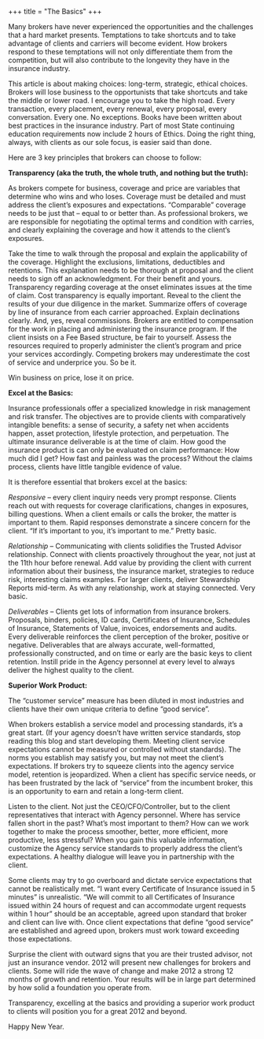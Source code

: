 +++
title = "The Basics"
+++

Many brokers have never experienced the opportunities and the challenges that a hard market presents. Temptations to take shortcuts and to take advantage of clients and carriers will become evident. How brokers respond to these temptations will not only differentiate them from the competition, but will also contribute to the longevity they have in the insurance industry.

This article is about making choices: long-term, strategic, ethical choices. Brokers will lose business to the opportunists that take shortcuts and take the middle or lower road. I encourage you to take the high road. Every transaction, every placement, every renewal, every proposal, every conversation. Every one. No exceptions. Books have been written about best practices in the insurance industry. Part of most State continuing education requirements now include 2 hours of Ethics. Doing the right thing, always, with clients as our sole focus, is easier said than done.

Here are 3 key principles that brokers can choose to follow:

**Transparency (aka the truth, the whole truth, and nothing but the truth):**

As brokers compete for business, coverage and price are variables that determine who wins and who loses. Coverage must be detailed and must address the client’s exposures and expectations. “Comparable” coverage needs to be just that – equal to or better than. As professional brokers, we are responsible for negotiating the optimal terms and condition with carries, and clearly explaining the coverage and how it attends to the client’s exposures.

Take the time to walk through the proposal and explain the applicability of the coverage. Highlight the exclusions, limitations, deductibles and retentions. This explanation needs to be thorough at proposal and the client needs to sign off an acknowledgment. For their benefit and yours. Transparency regarding coverage at the onset eliminates issues at the time of claim. Cost transparency is equally important. Reveal to the client the results of your due diligence in the market. Summarize offers of coverage by line of insurance from each carrier approached. Explain declinations clearly. And, yes, reveal commissions. Brokers are entitled to compensation for the work in placing and administering the insurance program. If the client insists on a Fee Based structure, be fair to yourself. Assess the resources required to properly administer the client’s program and price your services accordingly. Competing brokers may underestimate the cost of service and underprice you. So be it.

Win business on price, lose it on price.

**Excel at the Basics:**

Insurance professionals offer a specialized knowledge in risk management and risk transfer. The objectives are to provide clients with comparatively intangible benefits: a sense of security, a safety net when accidents happen, asset protection, lifestyle protection, and perpetuation. The ultimate insurance deliverable is at the time of claim. How good the insurance product is can only be evaluated on claim performance: How much did I get? How fast and painless was the process? Without the claims process, clients have little tangible evidence of value.

It is therefore essential that brokers excel at the basics:

*Responsive* – every client inquiry needs very prompt response. Clients reach out with requests for coverage clarifications, changes in exposures, billing questions. When a client emails or calls the broker, the matter is important to them. Rapid responses demonstrate a sincere concern for the client. “If it’s important to you, it’s important to me.” Pretty basic.

*Relationship* – Communicating with clients solidifies the Trusted Advisor relationship. Connect with clients proactively throughout the year, not just at the 11th hour before renewal. Add value by providing the client with current information about their business, the insurance market, strategies to reduce risk, interesting claims examples. For larger clients, deliver Stewardship Reports mid-term. As with any relationship, work at staying connected. Very basic.

*Deliverables* – Clients get lots of information from insurance brokers. Proposals, binders, policies, ID cards, Certificates of Insurance, Schedules of Insurance, Statements of Value, invoices, endorsements and audits. Every deliverable reinforces the client perception of the broker, positive or negative. Deliverables that are always accurate, well-formatted, professionally constructed, and on time or early are the basic keys to client retention. Instill pride in the Agency personnel at every level to always deliver the highest quality to the client.

**Superior Work Product:**

The “customer service” measure has been diluted in most industries and clients have their own unique criteria to define “good service”.

When brokers establish a service model and processing standards, it’s a great start. (If your agency doesn’t have written service standards, stop reading this blog and start developing them. Meeting client service expectations cannot be measured or controlled without standards). The norms you establish may satisfy you, but may not meet the client’s expectations. If brokers try to squeeze clients into the agency service model, retention is jeopardized. When a client has specific service needs, or has been frustrated by the lack of “service” from the incumbent broker, this is an opportunity to earn and retain a long-term client.

Listen to the client. Not just the CEO/CFO/Controller, but to the client representatives that interact with Agency personnel. Where has service fallen short in the past? What’s most important to them? How can we work together to make the process smoother, better, more efficient, more productive, less stressful? When you gain this valuable information, customize the Agency service standards to properly address the client’s expectations. A healthy dialogue will leave you in partnership with the client.

Some clients may try to go overboard and dictate service expectations that cannot be realistically met. “I want every Certificate of Insurance issued in 5 minutes” is unrealistic. “We will commit to all Certificates of Insurance issued within 24 hours of request and can accommodate urgent requests within 1 hour” should be an acceptable, agreed upon standard that broker and client can live with. Once client expectations that define “good service” are established and agreed upon, brokers must work toward exceeding those expectations.

Surprise the client with outward signs that you are their trusted advisor, not just an insurance vendor. 2012 will present new challenges for brokers and clients. Some will ride the wave of change and make 2012 a strong 12 months of growth and retention. Your results will be in large part determined by how solid a foundation you operate from.

Transparency, excelling at the basics and providing a superior work product to clients will position you for a great 2012 and beyond.

Happy New Year.
